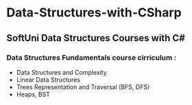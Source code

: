 # Data-Structures-with-CSharp
## SoftUni Data Structures Courses with C#

### Data Structures Fundamentals course cirriculum :

- Data Structures and Complexity
- Linear Data Structures
- Trees Representation and Traversal (BFS, DFS)
- Heaps, BST